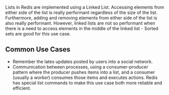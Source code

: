 Lists in Redis are implemented using a Linked List. Accessing elements from either side of the list is really performant regardless of the size of the list. Furthermore, adding and removing elements from either side of the list is also really performant.  However, linked lists are not so performant when there is a need to access elements in the middle of the linked list - Sorted sets are good for this use case.

## Common Use Cases
* Remember the lates updates posted by users into a social network. 
* Communication between processes, using a consumer-producer pattern where the producer pushes items into a list, and a consumer (usually a _worker_) consumes those items and executes actions. Redis has special list commands to make this use case both more reliable and efficient.